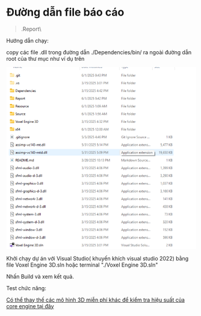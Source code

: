 # Đường dẫn file báo cáo

> .Report\

Hướng dẫn chạy:

copy các file .dll trong đường dẫn ./Dependencies/bin/ ra ngoài đường dẫn root của thư mục như ví dụ trên

![](Resource/Pictures/demo.png)

Khởi chạy dự án với Visual Studio( khuyến khích visual studio 2022) bằng file Voxel Engine 3D.sln hoặc terminal "./Voxel Engine 3D.sln"

Nhấn Build và xem kết quả.


Test chức năng:


[Có thể thay thế các mô hình 3D miễn phí khác để kiểm tra hiệu suất của core engine tại đây](https://sketchfab.com/feed)
